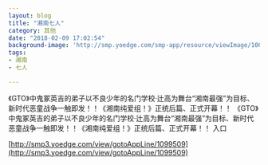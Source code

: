 ```yaml
---
layout: blog
title: "湘南七人"
category: 其他
date: "2018-02-09 17:02:54"
background-image: 'http://smp.yoedge.com/smp-app/resource/viewImage/1001075appline.png'
tags:
- 湘南
- 七人

---
```

《GTO》中鬼冢英吉的弟子以不良少年的名门学校·辻高为舞台“湘南最强”为目标、新时代恶童战争一触即发！！《湘南纯爱组！》正统后篇、正式开幕！！
《GTO》中鬼冢英吉的弟子以不良少年的名门学校·辻高为舞台“湘南最强”为目标、新时代恶童战争一触即发！！《湘南纯爱组！》正统后篇、正式开幕！！
入口

[http://smp3.yoedge.com/view/gotoAppLine/1099509](http://smp3.yoedge.com/view/gotoAppLine/1099509)

        
